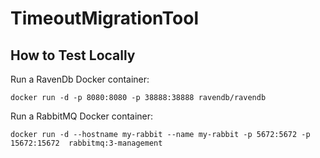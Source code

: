 # TimeoutMigrationTool

## How to Test Locally

Run a RavenDb Docker container:

`docker run -d -p 8080:8080 -p 38888:38888 ravendb/ravendb`

Run a RabbitMQ Docker container:

`docker run -d --hostname my-rabbit --name my-rabbit -p 5672:5672 -p 15672:15672  rabbitmq:3-management`